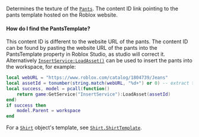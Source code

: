 Determines the texture of the [`Pants`](https://create.roblox.com/docs/reference/engine/classes/Pants). The content ID link pointing
to the pants template hosted on the Roblox website.
#### How do I find the PantsTemplate?

This content ID is different to the website URL of the pants. The content
ID can be found by pasting the website URL of the pants into the
PantsTemplate property in Roblox Studio, as studio will correct it.
Alternatively [`InsertService:LoadAsset()`](https://create.roblox.com/docs/reference/engine/classes/InsertService#LoadAsset) can be used to insert the
pants into the workspace, for example:
```lua
local webURL = "https://www.roblox.com/catalog/1804739/Jeans"
local assetId = tonumber(string.match(webURL, "%d+") or 0) -- extract the number
local success, model = pcall(function()
	return game:GetService("InsertService"):LoadAsset(assetId)
end)
if success then
	model.Parent = workspace
end
```

For a [`Shirt`](https://create.roblox.com/docs/reference/engine/classes/Shirt) object's template, see [`Shirt.ShirtTemplate`](https://create.roblox.com/docs/reference/engine/classes/Shirt#ShirtTemplate).